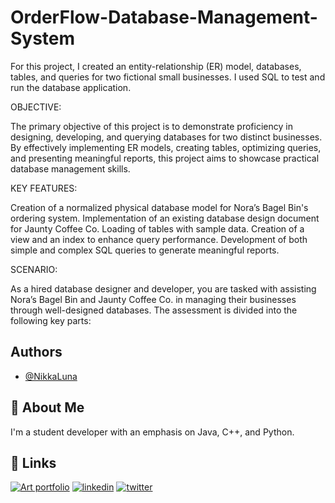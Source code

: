 # OrderFlow-Database-Management-System
For this project, I created an entity-relationship (ER) model, databases, tables, and queries for two fictional small businesses. I used SQL to test and run the database application.

OBJECTIVE:

The primary objective of this project is to demonstrate proficiency in designing, developing, and querying databases for two distinct businesses. By effectively implementing ER models, creating tables, optimizing queries, and presenting meaningful reports, this project aims to showcase practical database management skills.


KEY FEATURES:

Creation of a normalized physical database model for Nora’s Bagel Bin's ordering system.
Implementation of an existing database design document for Jaunty Coffee Co.
Loading of tables with sample data.
Creation of a view and an index to enhance query performance.
Development of both simple and complex SQL queries to generate meaningful reports.


SCENARIO:

As a hired database designer and developer, you are tasked with assisting Nora’s Bagel Bin and Jaunty Coffee Co. in managing their businesses through well-designed databases. The assessment is divided into the following key parts:



## Authors

- [@NikkaLuna](https://github.com/NikkaLuna)


## 🚀 About Me
I'm a student developer with an emphasis on Java, C++, and Python.  


## 🔗 Links
[![Art portfolio](https://img.shields.io/badge/my_portfolio-000?style=for-the-badge&logo=ko-fi&logoColor=white)](https://andreachristinehayes.wixsite.com/andreahayesart/)
[![linkedin](https://img.shields.io/badge/linkedin-0A66C2?style=for-the-badge&logo=linkedin&logoColor=white)](https://www.linkedin.com/in/andrea-hayes-msml/)
[![twitter](https://img.shields.io/badge/twitter-1DA1F2?style=for-the-badge&logo=twitter&logoColor=white)](https://twitter.com/AHayes_Ninja_)
